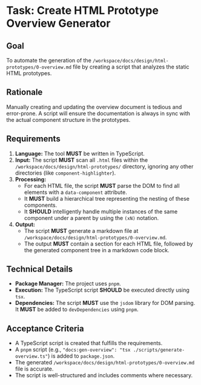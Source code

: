 # Task: Create HTML Prototype Overview Generator

## Goal

To automate the generation of the `/workspace/docs/design/html-prototypes/0-overview.md` file by creating a script that analyzes the static HTML prototypes.

## Rationale

Manually creating and updating the overview document is tedious and error-prone. A script will ensure the documentation is always in sync with the actual component structure in the prototypes.

## Requirements

1.  **Language:** The tool **MUST** be written in TypeScript.
2.  **Input:** The script **MUST** scan all `.html` files within the `/workspace/docs/design/html-prototypes/` directory, ignoring any other directories (like `component-highlighter`).
3.  **Processing:**
    - For each HTML file, the script **MUST** parse the DOM to find all elements with a `data-component` attribute.
    - It **MUST** build a hierarchical tree representing the nesting of these components.
    - It **SHOULD** intelligently handle multiple instances of the same component under a parent by using the `(xN)` notation.
4.  **Output:**
    - The script **MUST** generate a markdown file at `/workspace/docs/design/html-prototypes/0-overview.md`.
    - The output **MUST** contain a section for each HTML file, followed by the generated component tree in a markdown code block.

## Technical Details

- **Package Manager:** The project uses `pnpm`.
- **Execution:** The TypeScript script **SHOULD** be executed directly using `tsx`.
- **Dependencies:** The script **MUST** use the `jsdom` library for DOM parsing. It **MUST** be added to `devDependencies` using `pnpm`.

## Acceptance Criteria

- A TypeScript script is created that fulfills the requirements.
- A `pnpm` script (e.g., `"docs:gen-overview": "tsx ./scripts/generate-overview.ts"`) is added to `package.json`.
- The generated `/workspace/docs/design/html-prototypes/0-overview.md` file is accurate.
- The script is well-structured and includes comments where necessary.
